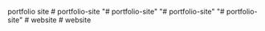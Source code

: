 portfolio site
#   p o r t f o l i o - s i t e 
 
 "# portfolio-site"
"# portfolio-site"
"# portfolio-site"
#   w e b s i t e 
 
 
#   w e b s i t e 
 
 
